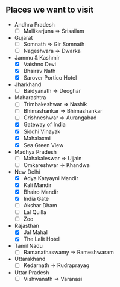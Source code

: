 
## Places we want to visit
 - Andhra Pradesh
   - [ ] Mallikarjuna => Srisailam
 - Gujarat
   - [ ] Somnath => Gir Somnath
   - [ ] Nageshvara => Dwarka
 - Jammu & Kashmir
   - [x] Vaishno Devi
   - [x] Bhairav Nath
   - [x] Sarover Portico Hotel
 - Jharkhand
   - [ ] Baidyanath => Deoghar
 - Maharashtra
   - [ ] Trimbakeshwar => Nashik
   - [ ] Bhimashankar => Bhimashankar
   - [ ] Grishneshwar => Aurangabad
   - [x] Gateway of India
   - [x] Siddhi Vinayak
   - [x] Mahalaxmi
   - [x] Sea Green View
 - Madhya Pradesh
   - [ ] Mahakaleswar => Ujjain
   - [ ] Omkareshwar => Khandwa
 - New Delhi
   - [x] Adya Katyayni Mandir
   - [x] Kali Mandir
   - [x] Bhairo Mandir
   - [x] India Gate
   - [ ] Akshar Dham
   - [ ] Lal Quilla
   - [ ] Zoo
 - Rajasthan
   - [x] Jal Mahal
   - [x] The Lalit Hotel
 - Tamil Nadu
   - [ ] Ramanathaswamy => Rameshwaram
 - Uttarakhand
   - [ ] Kedarnath => Rudraprayag
 - Uttar Pradesh
   - [ ] Vishwanath => Varanasi
